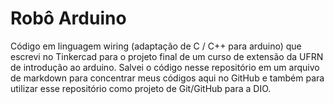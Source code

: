# Robô Arduino
Código em linguagem wiring (adaptação de C / C++ para arduino) que escrevi no Tinkercad para o projeto final de um curso de extensão da UFRN de introdução ao arduino.
Salvei o código nesse repositório em um arquivo de markdown para concentrar meus códigos aqui no GitHub e também para utilizar esse repositório como projeto de Git/GitHub para a DIO.
